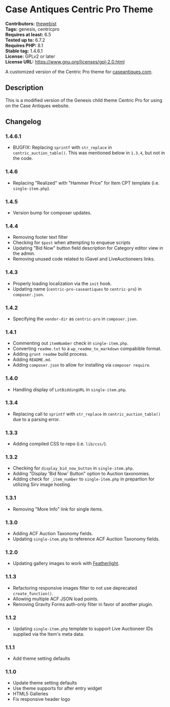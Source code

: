 # Case Antiques Centric Pro Theme #
**Contributors:** [thewebist](https://profiles.wordpress.org/thewebist/)  
**Tags:** genesis, centricpro  
**Requires at least:** 6.5  
**Tested up to:** 6.7.2  
**Requires PHP:** 8.1  
**Stable tag:** 1.4.6.1  
**License:** GPLv2 or later  
**License URL:** https://www.gnu.org/licenses/gpl-2.0.html  

A customized version of the Centric Pro theme for [caseantiques.com](https://caseantiques.com).

## Description ##

This is a modified version of the Genesis child theme Centric Pro for using on the Case Antiques website.

## Changelog ##

### 1.4.6.1 ###
* BUGFIX: Replacing `sprintf` with `str_replace` in `centric_auction_table()`. This was mentioned below in `1.3.4`, but not in the code.

### 1.4.6 ###
* Replacing "Realized" with "Hammer Price" for Item CPT template (i.e. `single-item.php`).

### 1.4.5 ###
* Version bump for composer updates.

### 1.4.4 ###
* Removing footer text filter
* Checking for `$post` when attempting to enqueue scripts
* Updating "Bid Now" button field description for Category editor view in the admin.
* Removing unused code related to iGavel and LiveAuctioneers links.

### 1.4.3 ###
* Properly loading localization via the `init` hook.
* Updating name (`centric-pro-caseantiques` to `centric-pro`) in `composer.json`.

### 1.4.2 ###
* Specifying the `vendor-dir` as `centric-pro` in `composer.json`.

### 1.4.1 ###
* Commenting out `itemNumber` check in `single-item.php`.
* Converting `readme.txt` to a `wp_readme_to_markdown` compabible format.
* Adding `grunt readme` build process.
* Adding `README.md`.
* Adding `composer.json` to allow for installing via `composer require`.

### 1.4.0 ###
* Handling display of `LotBiddingURL` in `single-item.php`.

### 1.3.4 ###
* Replacing call to `sprintf` with `str_replace` in `centric_auction_table()` due to a parsing error.

### 1.3.3 ###
* Adding compiled CSS to repo (i.e. `lib/css/`).

### 1.3.2 ###
* Checking for `display_bid_now_button` in `single-item.php`.
* Adding "Display 'Bid Now' Button" option to Auction taxonomies.
* Adding check for `_item_number` to `single-item.php` in prepartion for utilizing Sirv image hosting.

### 1.3.1 ###
* Removing "More Info" link for single items.

### 1.3.0 ###
* Adding ACF Auction Taxonomy fields.
* Updating `single-item.php` to reference ACF Auction Taxonomy fields.

### 1.2.0 ###
* Updating gallery images to work with [Featherlight](https://github.com/noelboss/featherlight).

### 1.1.3 ###
* Refactoring responsive images filter to not use deprecated `create_function()`.
* Allowing multiple ACF JSON load points.
* Removing Gravity Forms auth-only filter in favor of another plugin.

### 1.1.2 ###
* Updating `single-item.php` template to support Live Auctioneer IDs supplied via the Item's meta data.

### 1.1.1 ###
* Add theme setting defaults

### 1.1.0 ###
* Update theme setting defaults
* Use theme supports for after entry widget
* HTML5 Galleries
* Fix responsive header logo